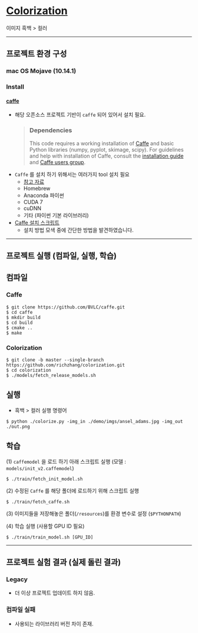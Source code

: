 # [Colorization](https://github.com/richzhang/colorization)
이미지 흑백 > 컬러 

----------------------------

## 프로젝트 환경 구성

### mac OS Mojave (10.14.1)

### Install
#### [caffe](http://caffe.berkeleyvision.org/install_osx.html) 

- 해당 오픈소스 프로젝트 기반이 `caffe` 되어 있어서 설치 필요.
    > ### Dependencies ###
    > This code requires a working installation of [Caffe](http://caffe.berkeleyvision.org/) and basic Python libraries (numpy, pyplot, skimage, scipy). For guidelines and help with installation of Caffe, consult the [installation guide](http://caffe.berkeleyvision.org/) and [Caffe users group](https://groups.google.com/forum/#!forum/caffe-users).
- `Caffe` 를 설치 하기 위해서는 여러가지 tool 설치 필요
  - [참고 자료](https://github.com/koosyong/caffestudy/wiki/install_osx)
  - Homebrew
  - Anaconda 파이썬
  - CUDA 7
  - cuDNN
  - 기타 (파이썬 기본 라이브러리)
- [Caffe 설치 스크립트](https://gist.github.com/rizkyario/a09dcb10d652de7f7c56bb6ef6662384)
  - 설치 방법 모색 중에 간단한 방법을 발견하였습니다.

----------------------------

## 프로젝트 실행 (컴파일, 실행, 학습)

## 컴파일

### Caffe

```
$ git clone https://github.com/BVLC/caffe.git
$ cd caffe
$ mkdir build
$ cd build
$ cmake ..
$ make
```

### Colorization
```
$ git clone -b master --single-branch https://github.com/richzhang/colorization.git
$ cd colorization
$ ./models/fetch_release_models.sh
```

## 실행

- 흑백 > 컬러 실행 명령어
```
$ python ./colorize.py -img_in ./demo/imgs/ansel_adams.jpg -img_out ./out.png
```

## 학습 

(1) `caffemodel` 을 로드 하기 아래 스크립트 실행 (모델 : `models/init_v2.caffemodel`)
```
$ ./train/fetch_init_model.sh
```

(2) 수정된 `Caffe` 를 해당 폴더에 로드하기 위해 스크립트 실행
```
$ ./train/fetch_caffe.sh
```

(3) 이미지들을 저장해놓은 폴더(`/resources`)를 환경 변수로 설정 (`$PYTHONPATH`)

(4) 학습 실행 (사용할 GPU ID 필요)
```
$ ./train/train_model.sh [GPU_ID]
```

----------------------------

## 프로젝트 실험 결과 (실제 돌린 결과) 

### Legacy
- 더 이상 프로젝트 업데이트 하지 않음.

### 컴파일 실패
- 사용되는 라이브러리 버전 차이 존재.

